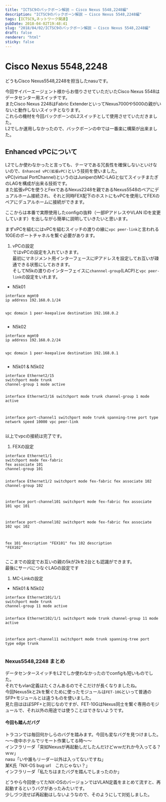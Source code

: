 ```yaml
---
title: "ICTSC9のバックボーン解説 – Cisco Nexus 5548,2248編"
description: "ICTSC9のバックボーン解説 – Cisco Nexus 5548,2248編"
tags: [ICTSC9,ネットワーク関連]
pubDate: 2018-04-02T19:48:41
slug: "2018/04/02/ICTSC9のバックボーン解説 – Cisco Nexus 5548,2248編"
draft: false
renderer: "html"
sticky: false
---
```


<h1>Cisco Nexus 5548,2248</h1>
<p>どうもCisco Nexus5548,2248を担当したnasuです。</p>
<p>今回サイバーエージェント様からお借りさせていただいたCisco Nexus 5548はデータセンター用スイッチです。<br />
またCisco Nexus 2248はFabric ExtenderといってNexus7000や5000の親がいないと動作しないスイッチとなります。<br />
これらの機材を今回バックボーンのL2スイッチとして使用させていただきました。<br />
L2でしか運用しなかったので、バックボーンの中では一番楽に構築が出来ました。</p>
<h2>Enhanced vPCについて</h2>
<p>L2でしか使わなかったと言っても、テーマである冗長性を確保しないといけないので、<code>Enhanced vPC(拡張vPC)</code>という技術を使いました。<br />
vPC(virtual PortChannel)というのはJuniperのMC-LAGと似てスイッチまたぎのLAGを構成が出来る技術です。<br />
また拡張vPCを使うとFexであるNexus2248を親であるNexus5548のペアにデュアルホーム接続され、それと同時FEX配下のホストにもvPCを使用してFEXのペアにデュアルホームに接続ができます。</p>
<p>ここからは本番で実際使用したconfigの抜粋（一部IPアドレスやVLAN IDを変更しています）を出しながら簡単に説明していきたいと思います。<br />
<img decoding="async" src="https://i.imgur.com/dB1M3Ap.jpg.webp" alt=""></p>
<p>まずvPCを組むにはvPCを組むスイッチの渡りの線に<code>vpc peer-link</code>と言われる10GEのポートチャネルを繋ぐ必要があります。</p>
<ol>
<li>vPCの設定<br />
ではvPCの設定を入れていきます。<br />
最初にマネジメント用インターフェースにIPアドレスを設定してお互いが疎通できる状態にしておきます。<br />
そしてN5kの渡りのインターフェイスに<code>channnel-group</code>(LACP)と<code>vpc peer-link</code>の設定をいれます。</li>
</ol>
<ul>
<li>N5k01</li>
</ul>
<pre class="brush: plain; title: ; title: ; notranslate" title=""><code>interface mgmt0
ip address 192.168.0.1/24

vpc domain 1
peer-keepalive destination 192.168.0.2</code></pre>
<ul>
<li>N5k02</li>
</ul>
<pre class="brush: plain; title: ; title: ; notranslate" title=""><code>interface mgmt0
ip address 192.168.0.2/24

vpc domain 1
peer-keepalive destination 192.168.0.1</code></pre>
<ul>
<li>N5k01 &amp; N5k02</li>
</ul>
<pre class="brush: plain; title: ; title: ; notranslate" title=""><code>interface Ethernet2/15
switchport mode trunk
channel-group 1 mode active

interface Ethernet2/16
switchport mode trunk
channel-group 1 mode active

interface port-channel1
switchport mode trunk
spanning-tree port type network
speed 10000
vpc peer-link</code></pre>
<p>以上でvpcの接続は完了です。</p>
<ol>
<li>FEXの設定</li>
</ol>
<pre class="brush: plain; title: ; title: ; notranslate" title=""><code>interface Ethernet1/1
switchport mode fex-fabric
fex associate 101
channel-group 101

interface Ethernet1/2
switchport mode fex-fabric
fex associate 102
channel-group 102

interface port-channel101
switchport mode fex-fabric
fex associate 101
vpc 101

interface port-channel102
switchport mode fex-fabric
fex associate 102
vpc 102

fex 101
description &quot;FEX101&quot;
fex 102
description &quot;FEX102&quot;</code></pre>
<p>ここまでの設定でお互いの親の5kが2kを2台とも認識ができます。<br />
最後にサーバにつなぐLAGの設定です</p>
<ol>
<li>MC-Linkの設定</li>
</ol>
<ul>
<li>N5k01 &amp; N5k02</li>
</ul>
<pre class="brush: plain; title: ; title: ; notranslate" title=""><code>interface Ethernet101/1/1
switchport mode trunk
channel-group 11 mode active

interface Ethernet102/1/1
switchport mode trunk
channel-group 11 mode active

interface port-channel11
switchport mode trunk
spanning-tree port type edge trunk</code></pre>
<h3>Nexus5548,2248 まとめ</h3>
<p>データセンタースイッチをL2でしか使わなかったのでconfigも短いものでした。<br />
それでもvlan定義はたくさんあるのでそこだけが長くなりましたね。<br />
今回Nexus5kと2kを繋ぐために使ったモジュールは<code>FET-10G</code>といって普通のSFP+モジュールとは違うものを使いました。<br />
見た目はほぼSPF+と同じなのですが、FET-10GはNexus同士を繋ぐ専用のモジュールで、それ以外の用途では使うことはできないようです。</p>
<h4>今回も踏んだバグ</h4>
<p>トラコンでは毎回何かしらのバグを踏みます。今回も変なバグを見つけました。<br />
〜〜夜中ホテルでリモート作業してる時〜〜<br />
インフラリーダ「突如Nexusが再起動しだしたんだけどｗｗだれか今入ってる？ｗｗ」<br />
nasu「いや誰もリーダー以外は入ってないですね」<br />
某K氏「NX-OS bug url　これじゃない？」<br />
インフラリーダ「私たちはまたバグを踏んでしまったのか」</p>
<p>どうやら今回使ってたNX-OSのバージョンではVLAN定義をまとめて流すと、再起動するというバグがあったみたいです。<br />
少しづつ流せば再起動はしないようなので、そのようにして対処しました。</p>

